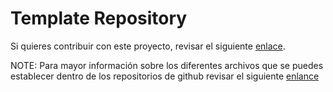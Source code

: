 # Template Repository

Si quieres contribuir con este proyecto, revisar el siguiente [enlace](https://github.com/eddumelendez/template-repository/blob/master/.github/contributing.md).

NOTE: Para mayor información sobre los diferentes archivos que se puedes establecer dentro de los repositorios de github revisar el siguiente [enlance](https://help.github.com/en/articles/creating-a-default-community-health-file-for-your-organization)
